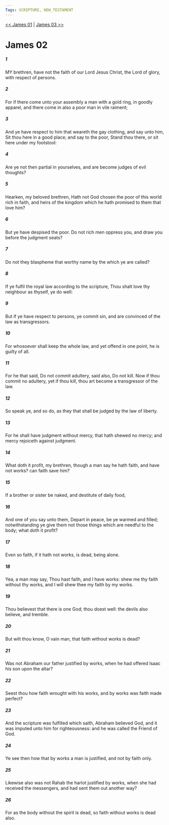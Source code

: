 ```yaml
---
Tags: SCRIPTURE, NEW_TESTAMENT
---
```


[<< James 01](NEW_TESTAMENT/20_James/James_01.md) | [James 03 >>](NEW_TESTAMENT/20_James/James_03.md)

# James 02

##### 1
 MY brethren, have not the faith of our Lord Jesus Christ, the Lord of glory, with respect of persons.
##### 2
 For if there come unto your assembly a man with a gold ring, in goodly apparel, and there come in also a poor man in vile raiment;
##### 3
 And ye have respect to him that weareth the gay clothing, and say unto him, Sit thou here in a good place; and say to the poor, Stand thou there, or sit here under my footstool:
##### 4
 Are ye not then partial in yourselves, and are become judges of evil thoughts?
##### 5
 Hearken, my beloved brethren, Hath not God chosen the poor of this world rich in faith, and heirs of the kingdom which he hath promised to them that love him?
##### 6
 But ye have despised the poor. Do not rich men oppress you, and draw you before the judgment seats?
##### 7
 Do not they blaspheme that worthy name by the which ye are called?
##### 8
 If ye fulfil the royal law according to the scripture, Thou shalt love thy neighbour as thyself, ye do well:
##### 9
 But if ye have respect to persons, ye commit sin, and are convinced of the law as transgressors.
##### 10
 For whosoever shall keep the whole law, and yet offend in one point, he is guilty of all.
##### 11
 For he that said, Do not commit adultery, said also, Do not kill. Now if thou commit no adultery, yet if thou kill, thou art become a transgressor of the law.
##### 12
 So speak ye, and so do, as they that shall be judged by the law of liberty.
##### 13
 For he shall have judgment without mercy, that hath shewed no mercy; and mercy rejoiceth against judgment.
##### 14
 What doth it profit, my brethren, though a man say he hath faith, and have not works? can faith save him?
##### 15
 If a brother or sister be naked, and destitute of daily food,
##### 16
 And one of you say unto them, Depart in peace, be ye warmed and filled; notwithstanding ye give them not those things which are needful to the body; what doth it profit?
##### 17
 Even so faith, if it hath not works, is dead, being alone.
##### 18
 Yea, a man may say, Thou hast faith, and I have works: shew me thy faith without thy works, and I will shew thee my faith by my works.
##### 19
 Thou believest that there is one God; thou doest well: the devils also believe, and tremble.
##### 20
 But wilt thou know, O vain man, that faith without works is dead?
##### 21
 Was not Abraham our father justified by works, when he had offered Isaac his son upon the altar?
##### 22
 Seest thou how faith wrought with his works, and by works was faith made perfect?
##### 23
 And the scripture was fulfilled which saith, Abraham believed God, and it was imputed unto him for righteousness: and he was called the Friend of God.
##### 24
 Ye see then how that by works a man is justified, and not by faith only.
##### 25
 Likewise also was not Rahab the harlot justified by works, when she had received the messengers, and had sent them out another way?
##### 26
 For as the body without the spirit is dead, so faith without works is dead also.
